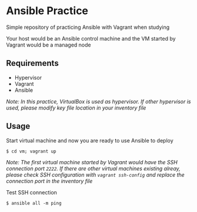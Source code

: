 # Ansible Practice

Simple repository of practicing Ansible with Vagrant when studying

Your host would be an Ansible control machine and the VM started by Vagrant would be a managed node

## Requirements

- Hypervisor
- Vagrant
- Ansible

*Note: In this practice, VirtualBox is used as hypervisor. If other hypervisor is used, please modify key file location in your inventory file*

## Usage

Start virtual machine and now you are ready to use Ansible to deploy
```
$ cd vm; vagrant up
```

*Note: The first virtual machine started by Vagrant would have the SSH connection port `2222`. If there are other virtual machines existing alreay, please check SSH configuration with `vagrant ssh-config` and replace the connection port in the inventory file*

Test SSH connection
```
$ ansible all -m ping
```
